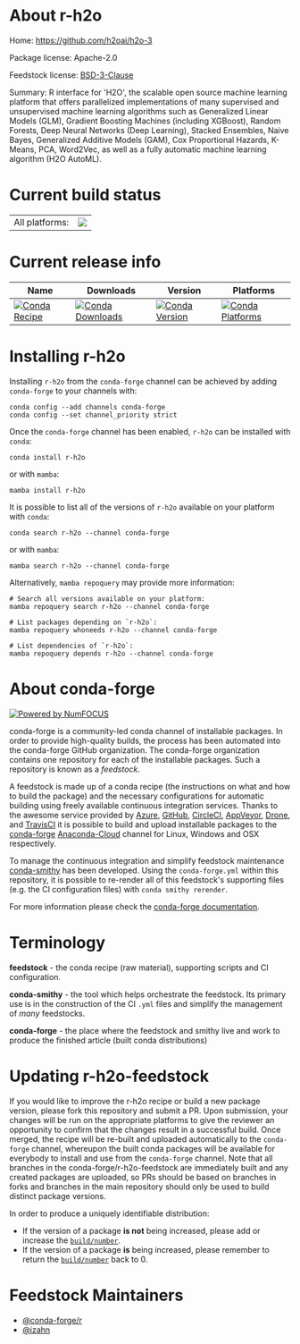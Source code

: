 About r-h2o
===========

Home: https://github.com/h2oai/h2o-3

Package license: Apache-2.0

Feedstock license: [BSD-3-Clause](https://github.com/conda-forge/r-h2o-feedstock/blob/main/LICENSE.txt)

Summary: R interface for 'H2O', the scalable open source machine learning platform that offers parallelized implementations of many supervised and unsupervised machine learning algorithms such as Generalized Linear Models (GLM), Gradient Boosting Machines (including XGBoost), Random Forests, Deep Neural Networks (Deep Learning), Stacked Ensembles, Naive Bayes, Generalized Additive Models (GAM), Cox Proportional Hazards, K-Means, PCA, Word2Vec, as well as a fully automatic machine learning algorithm (H2O AutoML).

Current build status
====================


<table><tr><td>All platforms:</td>
    <td>
      <a href="https://dev.azure.com/conda-forge/feedstock-builds/_build/latest?definitionId=12617&branchName=main">
        <img src="https://dev.azure.com/conda-forge/feedstock-builds/_apis/build/status/r-h2o-feedstock?branchName=main">
      </a>
    </td>
  </tr>
</table>

Current release info
====================

| Name | Downloads | Version | Platforms |
| --- | --- | --- | --- |
| [![Conda Recipe](https://img.shields.io/badge/recipe-r--h2o-green.svg)](https://anaconda.org/conda-forge/r-h2o) | [![Conda Downloads](https://img.shields.io/conda/dn/conda-forge/r-h2o.svg)](https://anaconda.org/conda-forge/r-h2o) | [![Conda Version](https://img.shields.io/conda/vn/conda-forge/r-h2o.svg)](https://anaconda.org/conda-forge/r-h2o) | [![Conda Platforms](https://img.shields.io/conda/pn/conda-forge/r-h2o.svg)](https://anaconda.org/conda-forge/r-h2o) |

Installing r-h2o
================

Installing `r-h2o` from the `conda-forge` channel can be achieved by adding `conda-forge` to your channels with:

```
conda config --add channels conda-forge
conda config --set channel_priority strict
```

Once the `conda-forge` channel has been enabled, `r-h2o` can be installed with `conda`:

```
conda install r-h2o
```

or with `mamba`:

```
mamba install r-h2o
```

It is possible to list all of the versions of `r-h2o` available on your platform with `conda`:

```
conda search r-h2o --channel conda-forge
```

or with `mamba`:

```
mamba search r-h2o --channel conda-forge
```

Alternatively, `mamba repoquery` may provide more information:

```
# Search all versions available on your platform:
mamba repoquery search r-h2o --channel conda-forge

# List packages depending on `r-h2o`:
mamba repoquery whoneeds r-h2o --channel conda-forge

# List dependencies of `r-h2o`:
mamba repoquery depends r-h2o --channel conda-forge
```


About conda-forge
=================

[![Powered by
NumFOCUS](https://img.shields.io/badge/powered%20by-NumFOCUS-orange.svg?style=flat&colorA=E1523D&colorB=007D8A)](https://numfocus.org)

conda-forge is a community-led conda channel of installable packages.
In order to provide high-quality builds, the process has been automated into the
conda-forge GitHub organization. The conda-forge organization contains one repository
for each of the installable packages. Such a repository is known as a *feedstock*.

A feedstock is made up of a conda recipe (the instructions on what and how to build
the package) and the necessary configurations for automatic building using freely
available continuous integration services. Thanks to the awesome service provided by
[Azure](https://azure.microsoft.com/en-us/services/devops/), [GitHub](https://github.com/),
[CircleCI](https://circleci.com/), [AppVeyor](https://www.appveyor.com/),
[Drone](https://cloud.drone.io/welcome), and [TravisCI](https://travis-ci.com/)
it is possible to build and upload installable packages to the
[conda-forge](https://anaconda.org/conda-forge) [Anaconda-Cloud](https://anaconda.org/)
channel for Linux, Windows and OSX respectively.

To manage the continuous integration and simplify feedstock maintenance
[conda-smithy](https://github.com/conda-forge/conda-smithy) has been developed.
Using the ``conda-forge.yml`` within this repository, it is possible to re-render all of
this feedstock's supporting files (e.g. the CI configuration files) with ``conda smithy rerender``.

For more information please check the [conda-forge documentation](https://conda-forge.org/docs/).

Terminology
===========

**feedstock** - the conda recipe (raw material), supporting scripts and CI configuration.

**conda-smithy** - the tool which helps orchestrate the feedstock.
                   Its primary use is in the construction of the CI ``.yml`` files
                   and simplify the management of *many* feedstocks.

**conda-forge** - the place where the feedstock and smithy live and work to
                  produce the finished article (built conda distributions)


Updating r-h2o-feedstock
========================

If you would like to improve the r-h2o recipe or build a new
package version, please fork this repository and submit a PR. Upon submission,
your changes will be run on the appropriate platforms to give the reviewer an
opportunity to confirm that the changes result in a successful build. Once
merged, the recipe will be re-built and uploaded automatically to the
`conda-forge` channel, whereupon the built conda packages will be available for
everybody to install and use from the `conda-forge` channel.
Note that all branches in the conda-forge/r-h2o-feedstock are
immediately built and any created packages are uploaded, so PRs should be based
on branches in forks and branches in the main repository should only be used to
build distinct package versions.

In order to produce a uniquely identifiable distribution:
 * If the version of a package **is not** being increased, please add or increase
   the [``build/number``](https://docs.conda.io/projects/conda-build/en/latest/resources/define-metadata.html#build-number-and-string).
 * If the version of a package **is** being increased, please remember to return
   the [``build/number``](https://docs.conda.io/projects/conda-build/en/latest/resources/define-metadata.html#build-number-and-string)
   back to 0.

Feedstock Maintainers
=====================

* [@conda-forge/r](https://github.com/conda-forge/r/)
* [@izahn](https://github.com/izahn/)

